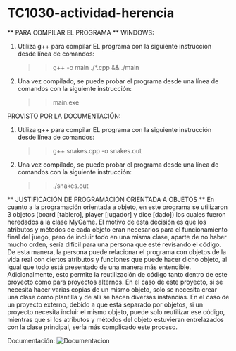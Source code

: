 # TC1030-actividad-herencia

** PARA COMPILAR EL PROGRAMA **
WINDOWS:
1) Utiliza g++ para compilar EL programa con la siguiente instrucción desde línea de comandos:  
	>> g++ -o main ./*.cpp && ./main
2) Una vez compilado, se puede probar el programa desde una línea de comandos con la siguiente instrucción: 
	>> main.exe

PROVISTO POR LA DOCUMENTACIÓN:
1) Utiliza g++ para compilar EL programa con la siguiente instrucción desde línea de comandos:  
	>> g++ snakes.cpp -o snakes.out
2) Una vez compilado, se puede probar el programa desde una línea de comandos con la siguiente instrucción: 
	>> ./snakes.out

** JUSTIFICACIÓN DE PROGRAMACIÓN ORIENTADA A OBJETOS **
En cuanto a la programación orientada a objeto, en este programa se utilizaron 3 objetos (board [tablero], player [jugador] y dice [dado]) los cuales fueron heredados a la clase MyGame. El motivo de esta decisión es que los atributos y métodos de cada objeto eran necesarios para el funcionamiento final del juego, pero de incluir todo en una misma clase, aparte de no haber mucho orden, sería dificil para una persona que esté revisando el código. De esta manera, la persona puede relacionar el programa con objetos de la vida real con ciertos atributos y funciones que puede hacer dicho objeto, al igual que todo está presentado de una manera más entendible. Adicionalmente, esto permite la reutilización de código tanto dentro de este proyecto como para proyectos alternos. En el caso de este proyecto, si se necesita hacer varias copias de un mismo objeto, solo se necesita crear una clase como plantilla y de allí se hacen diversas instancias. En el caso de un proyecto externo, debido a que está separado por objetos, si un proyecto necesita incluir el mismo objeto, puede solo reutilizar ese código, mientras que si los atributos y métodos del objeto estuvieran entrelazados con la clase principal, sería más complicado este proceso.

Documentación:
![Documentacion](https://user-images.githubusercontent.com/62347713/170847243-cf610a76-561b-4e62-9913-64501cc6e75a.png)
